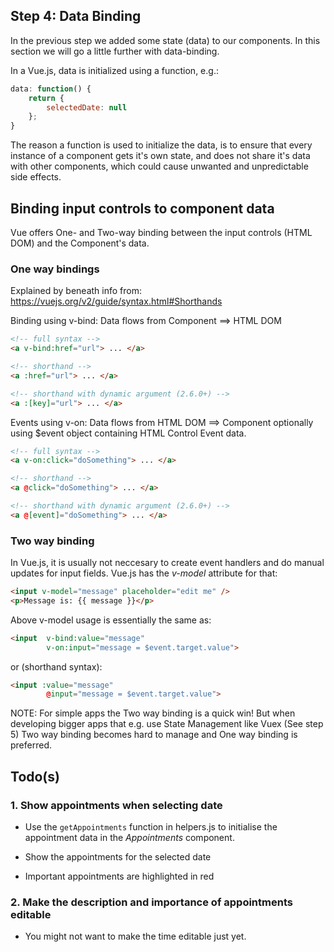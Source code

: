## Step 4: Data Binding

In the previous step we added some state (data) to our components. In this section we will go a little further with data-binding.

In a Vue.js, data is initialized using a function, e.g.:

```javascript
data: function() {
	return {
		selectedDate: null
	};
}
```

The reason a function is used to initialize the data, is to ensure that every instance of a component gets it's own state, and does not share it's data with other components, which could cause unwanted and unpredictable side effects.

## Binding input controls to component data

Vue offers One- and Two-way binding between the input controls (HTML DOM) and the Component's data.

### One way bindings
Explained by beneath info from: https://vuejs.org/v2/guide/syntax.html#Shorthands

Binding using v-bind: Data flows from Component ==> HTML DOM
```html
<!-- full syntax -->
<a v-bind:href="url"> ... </a>

<!-- shorthand -->
<a :href="url"> ... </a>

<!-- shorthand with dynamic argument (2.6.0+) -->
<a :[key]="url"> ... </a>
```

Events using v-on: Data flows from HTML DOM ==> Component optionally using $event object containing HTML Control Event data.
```html
<!-- full syntax -->
<a v-on:click="doSomething"> ... </a>

<!-- shorthand -->
<a @click="doSomething"> ... </a>

<!-- shorthand with dynamic argument (2.6.0+) -->
<a @[event]="doSomething"> ... </a>
```

### Two way binding
In Vue.js, it is usually not neccesary to create event handlers and do manual updates for input fields. Vue.js has the _v-model_ attribute for that:

```html
<input v-model="message" placeholder="edit me" />
<p>Message is: {{ message }}</p>
```

Above v-model usage is essentially the same as:
```html
<input 	v-bind:value="message"
   		v-on:input="message = $event.target.value">
```
or (shorthand syntax):
```html
<input :value="message"
   		@input="message = $event.target.value">
```

NOTE: For simple apps the Two way binding is a quick win! But when developing bigger apps that e.g. use State Management like Vuex (See step 5) Two way binding becomes hard to manage and One way binding is preferred.


<i class="far fa-hand-point-down fa-2x"></i>

## Todo(s)

### 1. Show appointments when selecting date

- Use the `getAppointments` function in helpers.js to initialise the appointment data in the _Appointments_ component.

- Show the appointments for the selected date

- Important appointments are highlighted in red

### 2. Make the description and importance of appointments editable

- You might not want to make the time editable just yet.
